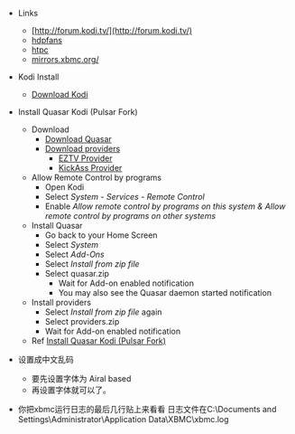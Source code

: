 * Links
    * [http://forum.kodi.tv/](http://forum.kodi.tv/)
    * [hdpfans](http://www.hdpfans.com/forum-801-1.html)
    * [htpc](http://bbs.htpc1.com/forum-225-1.html)
    * [mirrors.xbmc.org/](http://mirrors.xbmc.org/)

* Kodi Install
    * [Download Kodi](http://kodi.tv/download/)
    

* Install Quasar Kodi (Pulsar Fork)
    * Download
        * [Download Quasar](https://github.com/scakemyer/plugin.video.quasar/releases)
        * [Download providers]()
            * [EZTV Provider](https://github.com/mancuniancol/script.quasar.eztv-mc/archive/master.zip)
            * [KickAss Provider](https://github.com/mancuniancol/script.quasar.kickass-mc/archive/master.zip)
    * Allow Remote Control by programs
        * Open Kodi
        * Select *System* - *Services* - *Remote Control*
        * Enable *Allow remote control by programs on this system & Allow remote control by programs on other systems*
    * Install Quasar
        * Go back to your Home Screen
        * Select *System*
        * Select *Add-Ons*
        * Select *Install from zip file*
        * Select quasar.zip
            * Wait for Add-on enabled notification
            * You may also see the Quasar daemon started notification
    * Install providers
        * Select *Install from zip file* again
        * Select providers.zip
        * Wait for Add-on enabled notification
    * Ref [Install Quasar Kodi (Pulsar Fork)](https://seo-michael.co.uk/how-to-install-pulsar-repo-setup-pulsar-for-xbmc/)
        
* 设置成中文乱码
    * 要先设置字体为 Airal based
    * 再设置字体就可以了。
    
* 你把xbmc运行日志的最后几行贴上来看看
日志文件在C:\Documents and Settings\Administrator\Application Data\XBMC\xbmc.log
